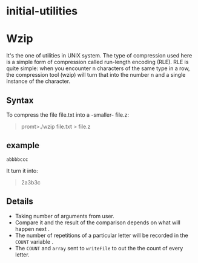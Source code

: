 # initial-utilities

# Wzip
It's the one of utilities in UNIX system.
The type of compression used here is a simple form of compression called run-length encoding (RLE). RLE is quite simple: when you encounter n characters of the same type in a row, the compression tool (wzip) will turn that into the number n and a single instance of the character.

## Syntax 

To compress the file file.txt into a -smaller- file.z:
>promt>./wzip file.txt > file.z

## example

`abbbbccc`

It turn it into:

>2a3b3c


## Details
- Taking number of arguments from user.
- Compare it and the result of the comparison depends on what will happen next .
- The number of repetitions of a particular letter will be recorded in the `COUNT` variable .
- The `COUNT` and `array` sent to `writeFile`  to out the the count of every letter.




